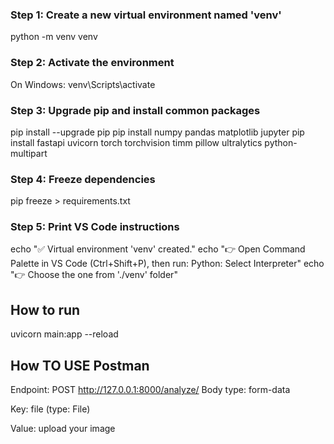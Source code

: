 ### Step 1: Create a new virtual environment named 'venv'
python -m venv venv

### Step 2: Activate the environment
 On Windows:
 venv\Scripts\activate

### Step 3: Upgrade pip and install common packages
pip install --upgrade pip
pip install numpy pandas matplotlib jupyter
pip install fastapi uvicorn torch torchvision timm pillow ultralytics python-multipart

### Step 4: Freeze dependencies
pip freeze > requirements.txt

### Step 5: Print VS Code instructions
echo "✅ Virtual environment 'venv' created."
echo "👉 Open Command Palette in VS Code (Ctrl+Shift+P), then run: Python: Select Interpreter"
echo "👉 Choose the one from './venv' folder"

## How to run
uvicorn main:app --reload

## How TO USE Postman
Endpoint: POST http://127.0.0.1:8000/analyze/
Body type: form-data

Key: file (type: File)

Value: upload your image

